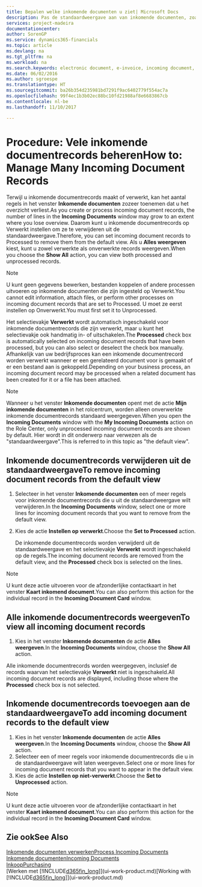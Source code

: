 ```yaml
---
title: Bepalen welke inkomende documenten u ziet| Microsoft Docs
description: Pas de standaardweergave aan van inkomende documenten, zoals e-facturen, om de lijst met verwerkte en onverwerkte records te verbeteren.
services: project-madeira
documentationcenter: 
author: SorenGP
ms.service: dynamics365-financials
ms.topic: article
ms.devlang: na
ms.tgt_pltfrm: na
ms.workload: na
ms.search.keywords: electronic document, e-invoice, incoming document, OCR, ecommerce, document exchange, import invoice
ms.date: 06/02/2016
ms.author: sgroespe
ms.translationtype: HT
ms.sourcegitcommit: ba26b354d235981bd7291f9ac6402779f554ac7a
ms.openlocfilehash: 99f4ec1b3b02ec88bc10fd21988af8e6683867cb
ms.contentlocale: nl-be
ms.lasthandoff: 11/10/2017

---
```

# <a name="how-to-manage-many-incoming-document-records"></a><span data-ttu-id="0b5ce-103">Procedure: Vele inkomende documentrecords beheren</span><span class="sxs-lookup"><span data-stu-id="0b5ce-103">How to: Manage Many Incoming Document Records</span></span>
<span data-ttu-id="0b5ce-104">Terwijl u inkomende documentrecords maakt of verwerkt, kan het aantal regels in het venster **Inkomende documenten** zozeer toenemen dat u het overzicht verliest.</span><span class="sxs-lookup"><span data-stu-id="0b5ce-104">As you create or process incoming document records, the number of lines in the **Incoming Documents** window may grow to an extent where you lose overview.</span></span> <span data-ttu-id="0b5ce-105">Daarom kunt u inkomende documentrecords op Verwerkt instellen om ze te verwijderen uit de standaardweergave.</span><span class="sxs-lookup"><span data-stu-id="0b5ce-105">Therefore, you can set incoming document records to Processed to remove them from the default view.</span></span> <span data-ttu-id="0b5ce-106">Als u **Alles weergeven** kiest, kunt u zowel verwerkte als onverwerkte records weergeven.</span><span class="sxs-lookup"><span data-stu-id="0b5ce-106">When you choose the **Show All** action, you can view both processed and unprocessed records.</span></span>

> [!NOTE]  
>   <span data-ttu-id="0b5ce-107">U kunt geen gegevens bewerken, bestanden koppelen of andere processen uitvoeren op inkomende documenten die zijn ingesteld op Verwerkt.</span><span class="sxs-lookup"><span data-stu-id="0b5ce-107">You cannot edit information, attach files, or perform other processes on incoming document records that are set to Processed.</span></span> <span data-ttu-id="0b5ce-108">U moet ze eerst instellen op Onverwerkt.</span><span class="sxs-lookup"><span data-stu-id="0b5ce-108">You must first set it to Unprocessed.</span></span>

<span data-ttu-id="0b5ce-109">Het selectievakje **Verwerkt** wordt automatisch ingeschakeld voor inkomende documentrecords die zijn verwerkt, maar u kunt het selectievakje ook handmatig in- of uitschakelen.</span><span class="sxs-lookup"><span data-stu-id="0b5ce-109">The **Processed** check box is automatically selected on incoming document records that have been processed, but you can also select or deselect the check box manually.</span></span> <span data-ttu-id="0b5ce-110">Afhankelijk van uw bedrijfsproces kan een inkomende documentrecord worden verwerkt wanneer er een gerelateerd document voor is gemaakt of er een bestand aan is gekoppeld.</span><span class="sxs-lookup"><span data-stu-id="0b5ce-110">Depending on your business process, an incoming document record may be processed when a related document has been created for it or a file has been attached.</span></span>

> [!NOTE]  
>   <span data-ttu-id="0b5ce-111">Wanneer u het venster **Inkomende documenten** opent met de actie **Mijn inkomende documenten** in het rolcentrum, worden alleen onverwerkte inkomende documentrecords standaard weergegeven.</span><span class="sxs-lookup"><span data-stu-id="0b5ce-111">When you open the **Incoming Documents** window with the **My Incoming Documents** action on the Role Center, only unprocessed incoming document records are shown by default.</span></span> <span data-ttu-id="0b5ce-112">Hier wordt in dit onderwerp naar verwezen als de "standaardweergave".</span><span class="sxs-lookup"><span data-stu-id="0b5ce-112">This is referred to in this topic as "the default view".</span></span>

## <a name="to-remove-incoming-document-records-from-the-default-view"></a><span data-ttu-id="0b5ce-113">Inkomende documentrecords verwijderen uit de standaardweergave</span><span class="sxs-lookup"><span data-stu-id="0b5ce-113">To remove incoming document records from the default view</span></span>
1. <span data-ttu-id="0b5ce-114">Selecteer in het venster **Inkomende documenten** een of meer regels voor inkomende documentrecords die u uit de standaardweergave wilt verwijderen.</span><span class="sxs-lookup"><span data-stu-id="0b5ce-114">In the **Incoming Documents** window, select one or more lines for incoming document records that you want to remove from the default view.</span></span>
2. <span data-ttu-id="0b5ce-115">Kies de actie **Instellen op verwerkt**.</span><span class="sxs-lookup"><span data-stu-id="0b5ce-115">Choose the **Set to Processed** action.</span></span>

    <span data-ttu-id="0b5ce-116">De inkomende documentrecords worden verwijderd uit de standaardweergave en het selectievakje **Verwerkt** wordt ingeschakeld op de regels.</span><span class="sxs-lookup"><span data-stu-id="0b5ce-116">The incoming document records are removed from the default view, and the **Processed** check box is selected on the lines.</span></span>

> [!NOTE]  
>   <span data-ttu-id="0b5ce-117">U kunt deze actie uitvoeren voor de afzonderlijke contactkaart in het venster **Kaart inkomend document**.</span><span class="sxs-lookup"><span data-stu-id="0b5ce-117">You can also perform this action for the individual record in the **Incoming Document Card** window.</span></span>

## <a name="to-view-all-incoming-document-records"></a><span data-ttu-id="0b5ce-118">Alle inkomende documentrecords weergeven</span><span class="sxs-lookup"><span data-stu-id="0b5ce-118">To view all incoming document records</span></span>
1. <span data-ttu-id="0b5ce-119">Kies in het venster **Inkomende documenten** de actie **Alles weergeven**.</span><span class="sxs-lookup"><span data-stu-id="0b5ce-119">In the **Incoming Documents** window, choose the **Show All** action.</span></span>

<span data-ttu-id="0b5ce-120">Alle inkomende documentrecords worden weergegeven, inclusief de records waarvan het selectievakje **Verwerkt** niet is ingeschakeld.</span><span class="sxs-lookup"><span data-stu-id="0b5ce-120">All incoming document records are displayed, including those where the **Processed** check box is not selected.</span></span>

## <a name="to-add-incoming-document-records-to-the-default-view"></a><span data-ttu-id="0b5ce-121">Inkomende documentrecords toevoegen aan de standaardweergave</span><span class="sxs-lookup"><span data-stu-id="0b5ce-121">To add incoming document records to the default view</span></span>
1. <span data-ttu-id="0b5ce-122">Kies in het venster **Inkomende documenten** de actie **Alles weergeven**.</span><span class="sxs-lookup"><span data-stu-id="0b5ce-122">In the **Incoming Documents** window, choose the **Show All** action.</span></span>
2. <span data-ttu-id="0b5ce-123">Selecteer een of meer regels voor inkomende documentrecords die u in de standaardweergave wilt laten weergeven.</span><span class="sxs-lookup"><span data-stu-id="0b5ce-123">Select one or more lines for incoming document records that you want to appear in the default view.</span></span>
3. <span data-ttu-id="0b5ce-124">Kies de actie **Instellen op niet-verwerkt**.</span><span class="sxs-lookup"><span data-stu-id="0b5ce-124">Choose the **Set to Unprocessed** action.</span></span>  

> [!NOTE]  
>   <span data-ttu-id="0b5ce-125">U kunt deze actie uitvoeren voor de afzonderlijke contactkaart in het venster **Kaart inkomend document**.</span><span class="sxs-lookup"><span data-stu-id="0b5ce-125">You can also perform this action for the individual record in the **Incoming Document Card** window.</span></span>

## <a name="see-also"></a><span data-ttu-id="0b5ce-126">Zie ook</span><span class="sxs-lookup"><span data-stu-id="0b5ce-126">See Also</span></span>
[<span data-ttu-id="0b5ce-127">Inkomende documenten verwerken</span><span class="sxs-lookup"><span data-stu-id="0b5ce-127">Process Incoming Documents</span></span>](across-process-income-documents.md)  
[<span data-ttu-id="0b5ce-128">Inkomende documenten</span><span class="sxs-lookup"><span data-stu-id="0b5ce-128">Incoming Documents</span></span>](across-income-documents.md)  
[<span data-ttu-id="0b5ce-129">Inkoop</span><span class="sxs-lookup"><span data-stu-id="0b5ce-129">Purchasing</span></span>](purchasing-manage-purchasing.md)  
<span data-ttu-id="0b5ce-130">[Werken met [!INCLUDE[d365fin_long](includes/d365fin_long_md.md)]](ui-work-product.md)</span><span class="sxs-lookup"><span data-stu-id="0b5ce-130">[Working with [!INCLUDE[d365fin_long](includes/d365fin_long_md.md)]](ui-work-product.md)</span></span>


